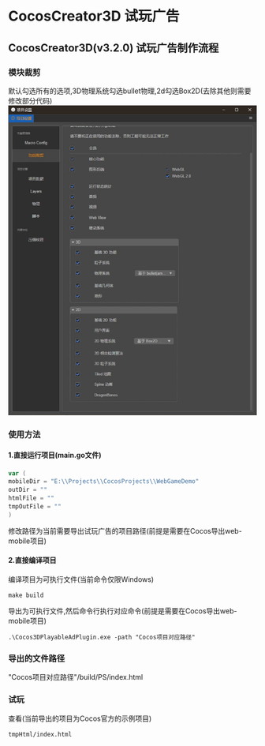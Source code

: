 # CocosCreator3D 试玩广告

## CocosCreator3D(v3.2.0) 试玩广告制作流程

### 模块裁剪

默认勾选所有的选项,3D物理系统勾选bullet物理,2d勾选Box2D(去除其他则需要修改部分代码)
![](pic/Snipaste_2021-09-22_18-31-00.jpg)

### 使用方法

#### 1.直接运行项目(main.go文件)

```go
var (
mobileDir = "E:\\Projects\\CocosProjects\\WebGameDemo"
outDir = ""
htmlFile = ""
tmpOutFile = ""
)
```

修改路径为当前需要导出试玩广告的项目路径(前提是需要在Cocos导出web-mobile项目)

#### 2.直接编译项目

编译项目为可执行文件(当前命令仅限Windows)

```shell
make build
```

导出为可执行文件,然后命令行执行对应命令(前提是需要在Cocos导出web-mobile项目)

```shell
.\Cocos3DPlayableAdPlugin.exe -path "Cocos项目对应路径"
```

### 导出的文件路径

"Cocos项目对应路径"/build/PS/index.html

### 试玩

查看(当前导出的项目为Cocos官方的示例项目)

```shell
tmpHtml/index.html
```